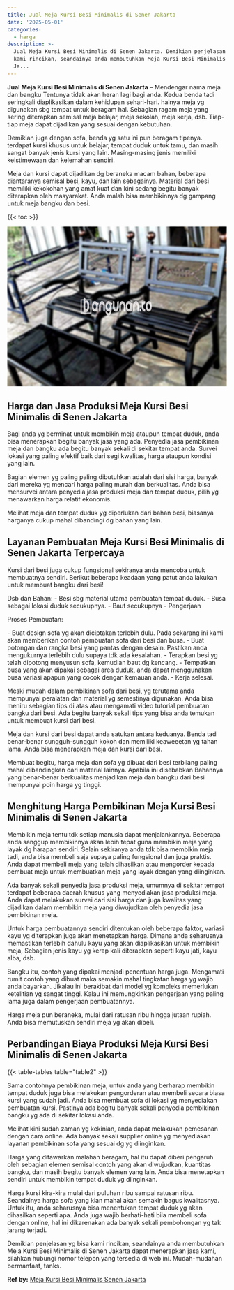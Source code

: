 ```yaml
---
title: Jual Meja Kursi Besi Minimalis di Senen Jakarta
date: '2025-05-01'
categories:
  - harga
description: >-
  Jual Meja Kursi Besi Minimalis di Senen Jakarta. Demikian penjelasan yg bisa
  kami rincikan, seandainya anda membutuhkan Meja Kursi Besi Minimalis di Senen
  Ja...
---
```


**Jual Meja Kursi Besi Minimalis di Senen Jakarta** – Mendengar nama meja dan bangku Tentunya tidak akan heran lagi bagi anda. Kedua benda tadi seringkali diaplikasikan dalam kehidupan sehari-hari. halnya meja yg digunakan sbg tempat untuk beragam hal. Sebagian ragam meja yang sering diterapkan semisal meja belajar, meja sekolah, meja kerja, dsb. Tiap-tiap meja dapat dijadikan yang sesuai dengan kebutuhan.

Demikian juga dengan sofa, benda yg satu ini pun beragam tipenya. terdapat kursi khusus untuk belajar, tempat duduk untuk tamu, dan masih sangat banyak jenis kursi yang lain. Masing-masing jenis memiliki keistimewaan dan kelemahan sendiri.

Meja dan kursi dapat dijadikan dg beraneka macam bahan, beberapa diantaranya semisal besi, kayu, dan lain sebagainya. Material dari besi memiliki kekokohan yang amat kuat dan kini sedang begitu banyak diterapkan oleh masyarakat. Anda malah bisa membikinnya dg gampang untuk meja bangku dan besi.

{{< toc >}}

![Jual Meja Kursi Besi Minimalis di Senen Jakarta](/images/jual-meja-besi-murah20.png)

## Harga dan Jasa Produksi Meja Kursi Besi Minimalis di Senen Jakarta

Bagi anda yg berminat untuk membikin meja ataupun tempat duduk, anda bisa menerapkan begitu banyak jasa yang ada. Penyedia jasa pembikinan meja dan bangku ada begitu banyak sekali di sekitar tempat anda. Survei lokasi yang paling efektif baik dari segi kwalitas, harga ataupun kondisi yang lain.

Bagian elemen yg paling paling dibutuhkan adalah dari sisi harga, banyak dari mereka yg mencari harga paling murah dan berkualitas. Anda bisa mensurvei antara penyedia jasa produksi meja dan tempat duduk, pilih yg menawarkan harga relatif ekonomis.

Melihat meja dan tempat duduk yg diperlukan dari bahan besi, biasanya harganya cukup mahal dibandingi dg bahan yang lain.

## Layanan Pembuatan Meja Kursi Besi Minimalis di Senen Jakarta Terpercaya

Kursi dari besi juga cukup fungsional sekiranya anda mencoba untuk membuatnya sendiri. Berikut beberapa keadaan yang patut anda lakukan untuk membuat bangku dari besi!

Dsb dan Bahan: - Besi sbg material utama pembuatan tempat duduk. - Busa sebagai lokasi duduk secukupnya. - Baut secukupnya - Pengerjaan

Proses Pembuatan:

\- Buat design sofa yg akan diciptakan terlebih dulu. Pada sekarang ini kami akan memberikan contoh pembuatan sofa dari besi dan busa. - Buat potongan dan rangka besi yang pantas dengan desain. Pastikan anda mengukurnya terlebih dulu supaya tdk ada kesalahan. - Terapkan besi yg telah dipotong menyusun sofa, kemudian baut dg kencang. - Tempatkan busa yang akan dipakai sebagai area duduk, anda dapat menggunakan busa variasi apapun yang cocok dengan kemauan anda. - Kerja selesai.

Meski mudah dalam pembikinan sofa dari besi, yg terutama anda mempunyai peralatan dan material yg semestinya digunakan. Anda bisa meniru sebagian tips di atas atau mengamati video tutorial pembuatan bangku dari besi. Ada begitu banyak sekali tips yang bisa anda temukan untuk membuat kursi dari besi.

Meja dan kursi dari besi dapat anda satukan antara keduanya. Benda tadi benar-benar sungguh-sungguh kokoh dan memiliki keaweeetan yg tahan lama. Anda bisa menerapkan meja dan kursi dari besi.

Membuat begitu, harga meja dan sofa yg dibuat dari besi terbilang paling mahal dibandingkan dari material lainnya. Apabila ini disebabkan Bahannya yang benar-benar berkualitas menjadikan meja dan bangku dari besi mempunyai poin harga yg tinggi.

## Menghitung Harga Pembikinan Meja Kursi Besi Minimalis di Senen Jakarta

Membikin meja tentu tdk setiap manusia dapat menjalankannya. Beberapa anda sanggup membikinnya akan lebih tepat guna membikin meja yang layak dg harapan sendiri. Selain sekiranya anda tdk bisa membikin meja tadi, anda bisa membeli saja supaya paling fungsional dan juga praktis. Anda dapat membeli meja yang telah dihasilkan atau mengorder kepada pembuat meja untuk membuatkan meja yang layak dengan yang diinginkan.

Ada banyak sekali penyedia jasa produksi meja, umumnya di sekitar tempat terdapat beberapa daerah khusus yang menyediakan jasa produksi meja. Anda dapat melakukan survei dari sisi harga dan juga kwalitas yang dijadikan dalam membikin meja yang diwujudkan oleh penyedia jasa pembikinan meja.

Untuk harga pembuatannya sendiri ditentukan oleh beberapa faktor, variasi kayu yg diterapkan juga akan menetapkan harga. Dimana anda seharusnya memastikan terlebih dahulu kayu yang akan diaplikasikan untuk membikin meja, Sebagian jenis kayu yg kerap kali diterapkan seperti kayu jati, kayu alba, dsb.

Bangku itu, contoh yang dipakai menjadi penentuan harga juga. Mengamati rumit contoh yang dibuat maka semakin mahal tingkatan harga yg wajib anda bayarkan. Jikalau ini berakibat dari model yg kompleks memerlukan ketelitian yg sangat tinggi. Kalau ini memungkinkan pengerjaan yang paling lama juga dalam pengerjaan pembuatannya.

Harga meja pun beraneka, mulai dari ratusan ribu hingga jutaan rupiah. Anda bisa memutuskan sendiri meja yg akan dibeli.

## Perbandingan Biaya Produksi Meja Kursi Besi Minimalis di Senen Jakarta

{{< table-tables table="table2" >}}

Sama contohnya pembikinan meja, untuk anda yang berharap membikin tempat duduk juga bisa melakukan pengorderan atau membeli secara biasa kursi yang sudah jadi. Anda bisa membuat sofa di lokasi yg menyediakan pembuatan kursi. Pastinya ada begitu banyak sekali penyedia pembikinan bangku yg ada di sekitar lokasi anda.

Melihat kini sudah zaman yg kekinian, anda dapat melakukan pemesanan dengan cara online. Ada banyak sekali supplier online yg menyediakan layanan pembikinan sofa yang sesuai dg yg diinginkan.

Harga yang ditawarkan malahan beragam, hal itu dapat diberi pengaruh oleh sebagian elemen semisal contoh yang akan diwujudkan, kuantitas bangku, dan masih begitu banyak elemen yang lain. Anda bisa menetapkan sendiri untuk membikin tempat duduk yg diinginkan.

Harga kursi kira-kira mulai dari puluhan ribu sampai ratusan ribu. Seandainya harga sofa yang kian mahal akan semakin bagus kwalitasnya. Untuk itu, anda seharusnya bisa menentukan tempat duduk yg akan dihasilkan seperti apa. Anda juga wajib berhati-hati bila membeli sofa dengan online, hal ini dikarenakan ada banyak sekali pembohongan yg tak jarang terjadi.

Demikian penjelasan yg bisa kami rincikan, seandainya anda membutuhkan Meja Kursi Besi Minimalis di Senen Jakarta dapat menerapkan jasa kami, silahkan hubungi nomor telepon yang tersedia di web ini. Mudah-mudahan bermanfaat, tanks.

**Ref by:** [Meja Kursi Besi Minimalis Senen Jakarta](https://id.wikipedia.org/wiki/Meja)

